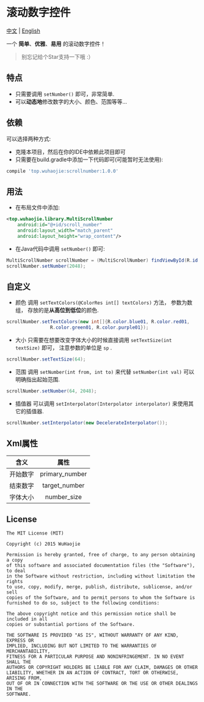 # 滚动数字控件

[中文](https://github.com/a-voyager/ScrollNumber/raw/master/README_zh.md) | [English](https://github.com/a-voyager/ScrollNumber/raw/master/README.md)

一个 **简单**、**优雅**、**易用** 的滚动数字控件！

> 别忘记给个Star支持一下哦 :）

## 特点
 - 只需要调用 `setNumber()` 即可，非常简单.
 - 可以**动态地**修改数字的大小、颜色、范围等等...


## 依赖
可以选择两种方式:

 - 克隆本项目，然后在你的IDE中依赖此项目即可
 - 只需要在build.gradle中添加一下代码即可(可能暂时无法使用):

 ```groovy
 compile 'top.wuhaojie:scrollnumber:1.0.0'
 ```

## 用法
 -  在布局文件中添加:

```xml
<top.wuhaojie.library.MultiScrollNumber
    android:id="@+id/scroll_number"
    android:layout_width="match_parent"
    android:layout_height="wrap_content"/>
```
 - 在Java代码中调用 `setNumber()` 即可:

```java
MultiScrollNumber scrollNumber = (MultiScrollNumber) findViewById(R.id.scroll_number);
scrollNumber.setNumber(2048);
```

## 自定义
 - 颜色
 调用 `setTextColors(@ColorRes int[] textColors)` 方法， 参数为数组， 存放的是**从高位到低位**的颜色.

```java
scrollNumber.setTextColors(new int[]{R.color.blue01, R.color.red01,
                R.color.green01, R.color.purple01});
```

 - 大小
 只需要在想要改变字体大小的时候直接调用 `setTextSize(int textSize)` 即可， 注意参数的单位是 `sp` .

```java
scrollNumber.setTextSize(64);
```

 - 范围
 调用 `setNumber(int from, int to)` 来代替 `setNumber(int val)` 可以明确指出起始范围.

```java
scrollNumber.setNumber(64, 2048);
```

 - 插值器
 可以调用 `setInterpolator(Interpolator interpolator)` 来使用其它的插值器.

```java
scrollNumber.setInterpolator(new DecelerateInterpolator());
```

## Xml属性
| 含义       | 属性     |
| ------------- |:-------------:|
| 开始数字 |primary_number |
| 结束数字   | target_number |
| 字体大小   | number_size   |

## License
    The MIT License (MIT)

    Copyright (c) 2015 WuHaojie

    Permission is hereby granted, free of charge, to any person obtaining a copy
    of this software and associated documentation files (the "Software"), to deal
    in the Software without restriction, including without limitation the rights
    to use, copy, modify, merge, publish, distribute, sublicense, and/or sell
    copies of the Software, and to permit persons to whom the Software is
    furnished to do so, subject to the following conditions:

    The above copyright notice and this permission notice shall be included in all
    copies or substantial portions of the Software.

    THE SOFTWARE IS PROVIDED "AS IS", WITHOUT WARRANTY OF ANY KIND, EXPRESS OR
    IMPLIED, INCLUDING BUT NOT LIMITED TO THE WARRANTIES OF MERCHANTABILITY,
    FITNESS FOR A PARTICULAR PURPOSE AND NONINFRINGEMENT. IN NO EVENT SHALL THE
    AUTHORS OR COPYRIGHT HOLDERS BE LIABLE FOR ANY CLAIM, DAMAGES OR OTHER
    LIABILITY, WHETHER IN AN ACTION OF CONTRACT, TORT OR OTHERWISE, ARISING FROM,
    OUT OF OR IN CONNECTION WITH THE SOFTWARE OR THE USE OR OTHER DEALINGS IN THE
    SOFTWARE.